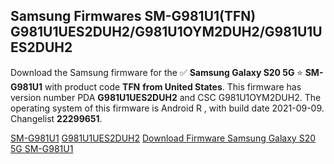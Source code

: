 <h2>Samsung Firmwares SM-G981U1(TFN) G981U1UES2DUH2/G981U1OYM2DUH2/G981U1UES2DUH2</h2>
Download the Samsung firmware for the ✅ <strong>Samsung Galaxy S20 5G </strong> ⭐ <strong>SM-G981U1</strong> with product code <strong>TFN</strong> <strong> from United States</strong>. This firmware has version number PDA <strong>G981U1UES2DUH2</strong> and CSC G981U1OYM2DUH2. The operating system of this firmware is Android R , with build date 2021-09-09. Changelist <strong>22299651</strong>.


[SM-G981U1](https://samfirm.shop/samsung/model/SM-G981U1)
[G981U1UES2DUH2](https://samfirm.shop/samsung/pda/G981U1UES2DUH2)
[Download Firmware Samsung Galaxy S20 5G SM-G981U1](https://samfirm.shop/samsung/firmware/454268)
